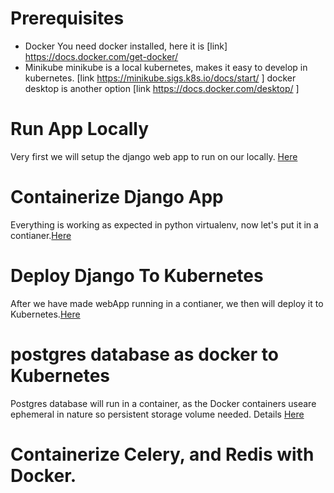 
# Prerequisites
* Docker
You need docker installed, here it is [link] https://docs.docker.com/get-docker/
* Minikube
minikube is a local kubernetes, makes it easy to develop in kubernetes. [link https://minikube.sigs.k8s.io/docs/start/ ]
docker desktop is another option [link https://docs.docker.com/desktop/ ]

# Run  App Locally 
Very first we will setup the django web app to run on our locally. [Here](./docs/RunTheAppLocally.md)
# Containerize Django App
Everything is working as expected in python virtualenv, now let's put it in a contianer.[Here](./docs/ContainerizeDjangoApp.md)
# Deploy Django To Kubernetes
After we have made webApp running in a contianer, we then will deploy it to Kubernetes.[Here](./docs/DeployDjangoToKubernetes.md)
# postgres database as docker to Kubernetes
Postgres database will run in a container, as the Docker containers useare ephemeral in nature so persistent storage volume needed. Details [Here](./docs/postgresWithPersistentVolume.md)  
# Containerize Celery, and Redis with Docker.